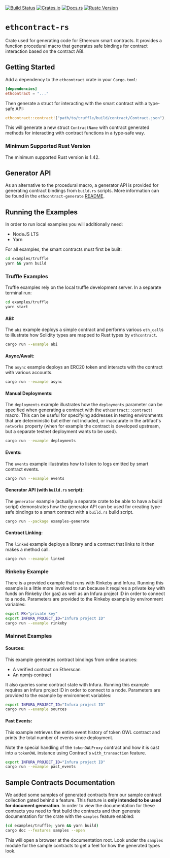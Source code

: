 [![Build Status](https://travis-ci.org/gnosis/ethcontract-rs.svg?branch=main)](https://travis-ci.org/gnosis/ethcontract-rs)
[![Crates.io](https://img.shields.io/crates/v/ethcontract.svg)](https://crates.io/crates/ethcontract)
[![Docs.rs](https://docs.rs/ethcontract/badge.svg)](https://docs.rs/ethcontract)
[![Rustc Version](https://img.shields.io/badge/rustc-1.47+-lightgray.svg)](https://blog.rust-lang.org/2019/12/19/Rust-1.47.0.html)

# `ethcontract-rs`

Crate used for generating code for Ethereum smart contracts. It provides a
function procedural macro that generates safe bindings for contract interaction
based on the contract ABI.

## Getting Started

Add a dependency to the `ethcontract` crate in your `Cargo.toml`:

```toml
[dependencies]
ethcontract = "..."
```

Then generate a struct for interacting with the smart contract with a type-safe
API:

```rust
ethcontract::contract!("path/to/truffle/build/contract/Contract.json");
```

This will generate a new struct `ContractName` with contract generated methods
for interacting with contract functions in a type-safe way.

### Minimum Supported Rust Version

The minimum supported Rust version is 1.42.

## Generator API

As an alternative to the procedural macro, a generator API is provided for
generating contract bindings from `build.rs` scripts. More information can be
found in the `ethcontract-generate` [README](generate/README.md).

## Running the Examples

In order to run local examples you will additionally need:
- NodeJS LTS
- Yarn

For all examples, the smart contracts must first be built:

```sh
cd examples/truffle
yarn && yarn build
```

### Truffle Examples

Truffle examples rely on the local truffle development server. In a separate
terminal run:

```sh
cd examples/truffle
yarn start
```

#### ABI:

The `abi` example deploys a simple contract and performs various `eth_call`s
to illustrate how Solidity types are mapped to Rust types by `ethcontract`.

```sh
cargo run --example abi
```

#### Async/Await:

The `async` example deploys an ERC20 token and interacts with the contract
with various accounts.

```sh
cargo run --example async
```

#### Manual Deployments:

The `deployments` example illustrates how the `deployments` parameter can be
specified when generating a contract with the `ethcontract::contract!` macro.
This can be useful for specifying addresses in testing environments that are
deterministic but either not included, or inaccurate in the artifact's
`networks` property (when for example the contract is developed upstream, but
a separate testnet deployment wants to be used).

```sh
cargo run --example deployments
```

#### Events:

The `events` example illustrates how to listen to logs emitted by smart
contract events.

```sh
cargo run --example events
```

#### Generator API (with `build.rs` script):

The `generator` example (actually a separate crate to be able to have a build
script) demonstrates how the generator API can be used for creating type-safe
bindings to a smart contract with a `build.rs` build script.

```sh
cargo run --package examples-generate
```

#### Contract Linking:

The `linked` example deploys a library and a contract that links to it then
makes a method call.

```sh
cargo run --example linked
```

### Rinkeby Example

There is a provided example that runs with Rinkeby and Infura. Running this
example is a little more involved to run because it requires a private key with
funds on Rinkeby (for gas) as well as an Infura project ID in order to connect
to a node. Parameters are provided to the Rinkeby example by environment
variables:

```sh
export PK="private key"
export INFURA_PROJECT_ID="Infura project ID"
cargo run --example rinkeby
```

### Mainnet Examples

#### Sources:

This example generates contract bindings from online sources:
- A verified contract on Etherscan
- An npmjs contract

It also queries some contract state with Infura. Running this example requires
an Infura project ID in order to connect to a node. Parameters are provided to
the example by environment variables:

```sh
export INFURA_PROJECT_ID="Infura project ID"
cargo run --example sources
```

#### Past Events:

This example retrieves the entire event history of token OWL contract and prints
the total number of events since deployment.

Note the special handling of the `tokenOWLProxy` contract and how it is cast into
a `tokenOWL` instance using Contract's `with_transaction` feature.

```sh
export INFURA_PROJECT_ID="Infura project ID"
cargo run --example past_events
```

## Sample Contracts Documentation

We added some samples of generated contracts from our sample contract collection
gated behind a feature. This feature is **only intended to be used for document
generation**. In order to view the documentation for these contracts you need to
first build the contracts and then generate documentation for the crate with the
`samples` feature enabled:

```sh
(cd examples/truffle; yarn && yarn build)
cargo doc --features samples --open
```

This will open a browser at the documentation root. Look under the `samples`
module for the sample contracts to get a feel for how the generated types look.
